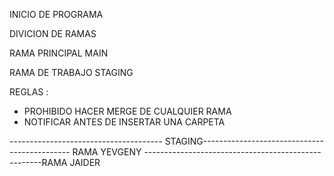 INICIO DE PROGRAMA

DIVICION DE RAMAS

RAMA PRINCIPAL MAIN

RAMA DE TRABAJO STAGING


REGLAS :

- PROHIBIDO HACER MERGE DE CUALQUIER RAMA
- NOTIFICAR ANTES DE INSERTAR UNA CARPETA

-------------------------------------- STAGING---------------------------------------------
    RAMA YEVGENY ----------------------------------------------------RAMA JAIDER
